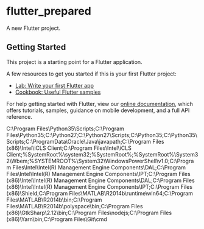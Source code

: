 # flutter_prepared

A new Flutter project.

## Getting Started

This project is a starting point for a Flutter application.

A few resources to get you started if this is your first Flutter project:

- [Lab: Write your first Flutter app](https://flutter.io/docs/get-started/codelab)
- [Cookbook: Useful Flutter samples](https://flutter.io/docs/cookbook)

For help getting started with Flutter, view our 
[online documentation](https://flutter.io/docs), which offers tutorials, 
samples, guidance on mobile development, and a full API reference.

C:\Program Files\Python35\Scripts\;C:\Program Files\Python35\;C:\Python27\;C:\Python27\Scripts\;C:\Python35\;C:\Python35\Scripts\;C:\ProgramData\Oracle\Java\javapath;C:\Program Files (x86)\Intel\iCLS Client\;C:\Program Files\Intel\iCLS Client\;%SystemRoot%\system32;%SystemRoot%;%SystemRoot%\System32\Wbem;%SYSTEMROOT%\System32\WindowsPowerShell\v1.0\;C:\Program Files\Intel\Intel(R) Management Engine Components\DAL;C:\Program Files\Intel\Intel(R) Management Engine Components\IPT;C:\Program Files (x86)\Intel\Intel(R) Management Engine Components\DAL;C:\Program Files (x86)\Intel\Intel(R) Management Engine Components\IPT;C:\Program Files (x86)\Shield;C:\Program Files\MATLAB\R2014b\runtime\win64;C:\Program Files\MATLAB\R2014b\bin;C:\Program Files\MATLAB\R2014b\polyspace\bin;C:\Program Files (x86)\GtkSharp\2.12\bin;C:\Program Files\nodejs\;C:\Program Files (x86)\Yarn\bin\;C:\Program Files\Git\cmd
